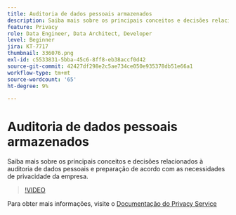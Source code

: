 ```yaml
---
title: Auditoria de dados pessoais armazenados
description: Saiba mais sobre os principais conceitos e decisões relacionados à auditoria de dados pessoais e preparação de acordo com as necessidades de privacidade da empresa.
feature: Privacy
role: Data Engineer, Data Architect, Developer
level: Beginner
jira: KT-7717
thumbnail: 336076.png
exl-id: c5533831-5bba-45c6-8ff8-eb38accf0d42
source-git-commit: 42427df298e2c5ae734ce050e935378db51e66a1
workflow-type: tm+mt
source-wordcount: '65'
ht-degree: 9%

---
```


# Auditoria de dados pessoais armazenados

Saiba mais sobre os principais conceitos e decisões relacionados à auditoria de dados pessoais e preparação de acordo com as necessidades de privacidade da empresa.

>[!VIDEO](https://video.tv.adobe.com/v/336076?quality=12&learn=on)

Para obter mais informações, visite o [Documentação do Privacy Service](https://experienceleague.adobe.com/docs/experience-platform/privacy/home.html?lang=pt-BR)
